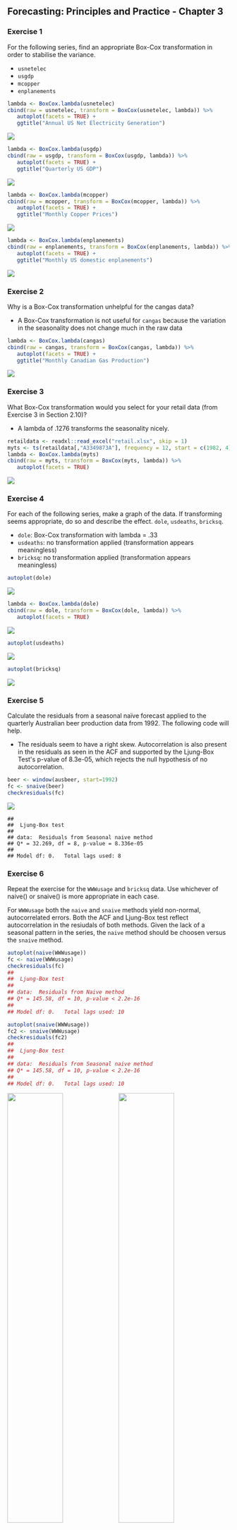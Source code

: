 
Forecasting: Principles and Practice - Chapter 3
------------------------------------------------

### Exercise 1

For the following series, find an appropriate Box-Cox transformation in order to stabilise the variance.

-   `usnetelec`
-   `usgdp`
-   `mcopper`
-   `enplanements`

``` r
lambda <- BoxCox.lambda(usnetelec)
cbind(raw = usnetelec, transform = BoxCox(usnetelec, lambda)) %>% 
   autoplot(facets = TRUE) +
   ggtitle("Annual US Net Electricity Generation")
```

![](README_figs/README/Ch3/Ch3-Exercise_1-1.png)

``` r
lambda <- BoxCox.lambda(usgdp)
cbind(raw = usgdp, transform = BoxCox(usgdp, lambda)) %>% 
   autoplot(facets = TRUE) +
   ggtitle("Quarterly US GDP")
```

![](README_figs/README/Ch3/Ch3-Exercise_1-2.png)

``` r
lambda <- BoxCox.lambda(mcopper)
cbind(raw = mcopper, transform = BoxCox(mcopper, lambda)) %>% 
   autoplot(facets = TRUE) + 
   ggtitle("Monthly Copper Prices")
```

![](README_figs/README/Ch3/Ch3-Exercise_1-3.png)

``` r
lambda <- BoxCox.lambda(enplanements)
cbind(raw = enplanements, transform = BoxCox(enplanements, lambda)) %>% 
   autoplot(facets = TRUE) +
   ggtitle("Monthly US domestic enplanements")
```

![](README_figs/README/Ch3/Ch3-Exercise_1-4.png)

### Exercise 2

Why is a Box-Cox transformation unhelpful for the cangas data?

-   A Box-Cox transformation is not useful for `cangas` because the variation in the seasonality does not change much in the raw data

``` r
lambda <- BoxCox.lambda(cangas)
cbind(raw = cangas, transform = BoxCox(cangas, lambda)) %>% 
   autoplot(facets = TRUE) +
   ggtitle("Monthly Canadian Gas Production")
```

![](README_figs/README/Ch3/Ch3-Exercise_2-1.png)

### Exercise 3

What Box-Cox transformation would you select for your retail data (from Exercise 3 in Section 2.10)?

-   A lambda of .1276 transforms the seasonality nicely.

``` r
retaildata <- readxl::read_excel("retail.xlsx", skip = 1)
myts <- ts(retaildata[,"A3349873A"], frequency = 12, start = c(1982, 4))
lambda <- BoxCox.lambda(myts)
cbind(raw = myts, transform = BoxCox(myts, lambda)) %>% 
   autoplot(facets = TRUE)
```

![](README_figs/README/Ch3/Ch3-Exercise_3-1.png)

### Exercise 4

For each of the following series, make a graph of the data. If transforming seems appropriate, do so and describe the effect. `dole`, `usdeaths`, `bricksq`.

-   `dole`: Box-Cox transformation with lambda = .33
-   `usdeaths`: no transformation applied (transformation appears meaningless)
-   `bricksq`: no transformation applied (transformation appears meaningless)

``` r
autoplot(dole)
```

![](README_figs/README/Ch3/Ch3-Exercise_4-1.png)

``` r
lambda <- BoxCox.lambda(dole)
cbind(raw = dole, transform = BoxCox(dole, lambda)) %>% 
   autoplot(facets = TRUE)
```

![](README_figs/README/Ch3/Ch3-Exercise_4-2.png)

``` r
autoplot(usdeaths)
```

![](README_figs/README/Ch3/Ch3-Exercise_4-3.png)

``` r
autoplot(bricksq)
```

![](README_figs/README/Ch3/Ch3-Exercise_4-4.png)

### Exercise 5

Calculate the residuals from a seasonal naïve forecast applied to the quarterly Australian beer production data from 1992. The following code will help.

-   The residuals seem to have a right skew. Autocorrelation is also present in the residuals as seen in the ACF and supported by the Ljung-Box Test's p-value of 8.3e-05, which rejects the null hypothesis of no autocorrelation.

``` r
beer <- window(ausbeer, start=1992)
fc <- snaive(beer)
checkresiduals(fc)
```

![](README_figs/README/Ch3/Ch3-Exercise_5-1.png)

    ## 
    ##  Ljung-Box test
    ## 
    ## data:  Residuals from Seasonal naive method
    ## Q* = 32.269, df = 8, p-value = 8.336e-05
    ## 
    ## Model df: 0.   Total lags used: 8

### Exercise 6

Repeat the exercise for the `WWWusage` and `bricksq` data. Use whichever of naive() or snaive() is more appropriate in each case.

For `WWWusage` both the `naive` and `snaive` methods yield non-normal, autocorrelated errors. Both the ACF and Ljung-Box test reflect autocorrelation in the resiudals of both methods. Given the lack of a seasonal pattern in the series, the `naive` method should be choosen versus the `snaive` method.

``` r
autoplot(naive(WWWusage))
fc <- naive(WWWusage)
checkresiduals(fc)
## 
##  Ljung-Box test
## 
## data:  Residuals from Naive method
## Q* = 145.58, df = 10, p-value < 2.2e-16
## 
## Model df: 0.   Total lags used: 10

autoplot(snaive(WWWusage))
fc2 <- snaive(WWWusage)
checkresiduals(fc2)
## 
##  Ljung-Box test
## 
## data:  Residuals from Seasonal naive method
## Q* = 145.58, df = 10, p-value < 2.2e-16
## 
## Model df: 0.   Total lags used: 10
```

<img src="README_figs/README/Ch3/Ch3-Exercise_6a-1.png" width="50%" /><img src="README_figs/README/Ch3/Ch3-Exercise_6a-2.png" width="50%" /><img src="README_figs/README/Ch3/Ch3-Exercise_6a-3.png" width="50%" /><img src="README_figs/README/Ch3/Ch3-Exercise_6a-4.png" width="50%" />

Similarly, for `bricksq` both the `naive` and `snaive` forecast methods result in residuals the are autocorrelated and non-normally distributed. The Ljung-Box test rejects non-autocorrelated residuals for both methods.

``` r
autoplot(naive(bricksq)) + 
   ggtitle("Australian Quarterly Clay Brick Production")
fc <- naive(bricksq)
checkresiduals(fc)
## 
##  Ljung-Box test
## 
## data:  Residuals from Naive method
## Q* = 244.43, df = 8, p-value < 2.2e-16
## 
## Model df: 0.   Total lags used: 8

autoplot(snaive(bricksq)) + 
   ggtitle("Australian Quarterly Clay Brick Production")
fc2 <- snaive(bricksq)
checkresiduals(fc2)
## 
##  Ljung-Box test
## 
## data:  Residuals from Seasonal naive method
## Q* = 233.2, df = 8, p-value < 2.2e-16
## 
## Model df: 0.   Total lags used: 8
```

<img src="README_figs/README/Ch3/Ch3-Exercise_6b-1.png" width="50%" /><img src="README_figs/README/Ch3/Ch3-Exercise_6b-2.png" width="50%" /><img src="README_figs/README/Ch3/Ch3-Exercise_6b-3.png" width="50%" /><img src="README_figs/README/Ch3/Ch3-Exercise_6b-4.png" width="50%" />

### Exercise 7

Are the following statements true or false? Explain your answer.

1.  Good forecast methods should have normally distributed residuals.

    -   TRUE: good forecast methods should have normally distributed residuals, but this is not strictly required. Much more importantly, good forecasts should have uncorrelated residuals with mean 0.

2.  A model with small residuals will give good forecasts.

    -   FALSE: Residuals relate to fitted values, not forecast performance, and it may be the case that a particular model fits the insample data too well, resulting in "small" residuals. Nevertheless, out-of-sample performance from over-fit models may be poor. Good forecasts should produce mean-zero and uncorrelated errors.

3.  The best measure of forecast accuracy is MAPE.

    -   FALSE: While the MAPE is a popular measure of forecast error, it has some disadvantages. Mainly, the MAPE struggles with when actuals are very small or even 0.

4.  If your model doesn’t forecast well, you should make it more complicated.

    -   FALSE: more complicated methods do not necessarily improve forecasts. There is also a cost to more complex models: they are hard to interpret. Interpretibility may be an important factor when forming forecasts.

5.  Always choose the model with the best forecast accuracy as measured on the test set.

    -   While out of sample performance is an important factor in choosing a model, it is not the *only* factor. Good models should also produce mean-zero and uncorrelated and homoskedastic errors.

### Exercise 8

For your retail time series (from Exercise 3 in Section 2.10):

-   Split the data into two parts using:

``` r
retaildata <- readxl::read_excel("retail.xlsx", skip = 1)
myts <- ts(retaildata[,"A3349873A"], frequency = 12, start = c(1982, 4))
myts.train <- window(myts, end = c(2010,12))
myts.test <- window(myts, start = 2011)
```

-   Check that your data have been split appropriately by producing the following plot.

``` r
autoplot(myts) +
  autolayer(myts.train, series = "Training") +
  autolayer(myts.test, series = "Test")
```

![](README_figs/README/Ch3/Ch3-unnamed-chunk-3-1.png)

-   Calculate forecasts using snaive applied to myts.train.

``` r
fc <- snaive(myts.train)
```

-   Compare the accuracy of your forecasts against the actual values stored in myts.test.

``` r
accuracy(fc,myts.test)
##                     ME     RMSE      MAE       MPE      MAPE     MASE
## Training set  7.772973 20.24576 15.95676  4.702754  8.109777 1.000000
## Test set     55.300000 71.44309 55.78333 14.900996 15.082019 3.495907
##                   ACF1 Theil's U
## Training set 0.7385090        NA
## Test set     0.5315239  1.297866
```

-   Check the residuals.

``` r
checkresiduals(fc)
```

![](README_figs/README/Ch3/Ch3-unnamed-chunk-6-1.png)

    ## 
    ##  Ljung-Box test
    ## 
    ## data:  Residuals from Seasonal naive method
    ## Q* = 624.45, df = 24, p-value < 2.2e-16
    ## 
    ## Model df: 0.   Total lags used: 24

Do the residuals appear to be uncorrelated and normally distributed?

-   The residuals are highly autocorelated as seen in the ACF and in the Ljung-Box test. The residuals seem to follow a normal distribution, but also have slightly heavier tails and a higher peak around the mean, suggesting a t-distribution.

How sensitive are the accuracy measures to the training/test split?

-   The accuracy measures are very sensitive to the training/test split. In sample performance is significantly better than out of sample.

### Exercise 9

`visnights` contains quarterly visitor nights (in millions) from 1998 to 2016 for twenty regions of Australia.

-   Use `window()` to create three training sets for `visnights[,"QLDMetro"]`, omitting the last 1, 2 and 3 years; call these train1, train2, and train3, respectively. For example `train1 <- window(visnights[, "QLDMetro"], end = c(2015, 4))`.

``` r
train1 <- window(visnights[, "QLDMetro"], start = 1998, end = c(2015,4))
train2 <- window(visnights[, "QLDMetro"], start = 1998, end = c(2014,4))
train3 <- window(visnights[, "QLDMetro"], start = 1998, end = c(2013,4))
```

-   Compute one year of forecasts for each training set using the `snaive()` method. Call these `fc1`, `fc2` and `fc3`, respectively.

``` r
fc1 <- snaive(train1, h = 4)
fc2 <- snaive(train2, h = 4)
fc3 <- snaive(train3, h = 4)
```

-   Use `accuracy()` to compare the MAPE over the three test sets. Comment on these.

``` r
accuracy(fc1, visnights[, "QLDMetro"] )
##                      ME      RMSE       MAE        MPE     MAPE      MASE
## Training set 0.02006107 1.0462821 0.8475553 -0.2237701 7.976760 1.0000000
## Test set     0.56983879 0.9358727 0.7094002  4.6191866 6.159821 0.8369957
##                    ACF1 Theil's U
## Training set 0.06014484        NA
## Test set     0.09003153 0.4842061
accuracy(fc2, visnights[, "QLDMetro"])
##                      ME      RMSE       MAE        MPE     MAPE      MASE
## Training set 0.01618760 1.0735582 0.8809432 -0.2744747 8.284216 1.0000000
## Test set     0.08203656 0.4117902 0.3133488  0.5875037 3.057463 0.3556969
##                     ACF1 Theil's U
## Training set  0.06610879        NA
## Test set     -0.59903247 0.3336559
accuracy(fc3, visnights[, "QLDMetro"])
##                        ME     RMSE       MAE        MPE     MAPE      MASE
## Training set -0.007455407 1.074544 0.8821694 -0.5625865 8.271365 1.0000000
## Test set      0.370832661 1.058658 0.8625501  4.0472032 8.476977 0.9777602
##                     ACF1 Theil's U
## Training set  0.07317746        NA
## Test set     -0.36890062  1.177346
```

### Exercise 10

Use the Dow Jones index (data set dowjones) to do the following:

-   Produce a time plot of the series.

``` r
autoplot(dowjones)
```

![](README_figs/README/Ch3/Ch3-Exercise_10a-1.png)

1.  Produce forecasts using the drift method and plot them.

``` r
fc <- rwf(dowjones, drift = TRUE, h = 10)
autoplot(fc)
```

![](README_figs/README/Ch3/Ch3-Exercise_10b-1.png)

-   Show that the forecasts are identical to extending the line drawn between the first and last observations.

``` r
first <- dowjones[1]
last<- dowjones[length(dowjones)]
slope <- (last - first)/(length(dowjones) - 1)
slope
## [1] 0.1336364
autoplot(dowjones) +
   geom_abline(slope = slope, intercept = first-slope, colour = "red", alpha = 0.8) +
   autolayer(rwf(dowjones, drift = TRUE), PI = FALSE)
```

![](README_figs/README/Ch3/Ch3-Exercise_10c-1.png)

-   Try using some of the other benchmark functions to forecast the same data set. Which do you think is best? Why?

         * The naïve method seems to produce the best forecasts. The mean forecasts is simply too far off from the recent actuals to be reasonable. The drift method seems to aggresive. 

``` r
autoplot(dowjones) +
  autolayer(meanf(dowjones, h = 10),
    series = "Mean", PI = FALSE) +
  autolayer(rwf(dowjones, h = 10),
    series = "Naïve", PI = FALSE) +
  autolayer(rwf(dowjones, drift = TRUE, h = 10),
    series = "Drift", PI = FALSE) +
  ggtitle("Dow-Jones index, 28 Aug - 18 Dec 1972") +
  xlab("Day") + ylab("Closing Price (US$)") +
  guides(colour=guide_legend(title="Forecast"))
```

![](README_figs/README/Ch3/Ch3-Exercise_10d-1.png)

### Exercise 11

Consider the daily closing IBM stock prices (data set `ibmclose`).

-   Produce some plots of the data in order to become familiar with it.

``` r
autoplot(ibmclose)
```

![](README_figs/README/Ch3/Ch3-Exercise_11a-1.png)

``` r
autoplot(diff(ibmclose))
```

![](README_figs/README/Ch3/Ch3-Exercise_11a-2.png)

-   Split the data into a training set of 300 observations and a test set of 69 observations.

``` r
train <- window(ibmclose, start = 1, end = 300)
test <- window(ibmclose, start = 301)
```

-   Try using various benchmark methods to forecast the training set and compare the results on the test set. Which method did best?

    -   Both the `naive` and `rwf` methods lend good out of sample forecasts. However, `rwf` yields lower RMSE, MAE, and MAPE statistics, reflecting its superior out of sample performance. A look at the residuals mights also help choose the best model.

``` r
fc_naive <- naive(train, h = 69)
fc_rwf <- rwf(train, drift = TRUE, h = 69)
fc_mean <- meanf(train, h = 69)

autoplot(ibmclose) +
   autolayer(fc_naive, series = "naive", PI = FALSE) +
   autolayer(fc_mean, series = "mean", PI = FALSE) +
   autolayer(fc_rwf, series = "drift", PI = FALSE)
```

![](README_figs/README/Ch3/Ch3-Exercise_11c-1.png)

``` r
accuracy(fc_naive, test)
##                      ME      RMSE      MAE         MPE     MAPE     MASE
## Training set -0.2809365  7.302815  5.09699 -0.08262872 1.115844 1.000000
## Test set     -3.7246377 20.248099 17.02899 -1.29391743 4.668186 3.340989
##                   ACF1 Theil's U
## Training set 0.1351052        NA
## Test set     0.9314689  2.973486
accuracy(fc_mean, test)
##                         ME      RMSE       MAE        MPE     MAPE
## Training set  1.660438e-14  73.61532  58.72231  -2.642058 13.03019
## Test set     -1.306180e+02 132.12557 130.61797 -35.478819 35.47882
##                  MASE      ACF1 Theil's U
## Training set 11.52098 0.9895779        NA
## Test set     25.62649 0.9314689  19.05515
accuracy(fc_rwf, test)
##                        ME      RMSE       MAE         MPE     MAPE
## Training set 2.870480e-14  7.297409  5.127996 -0.02530123 1.121650
## Test set     6.108138e+00 17.066963 13.974747  1.41920066 3.707888
##                  MASE      ACF1 Theil's U
## Training set 1.006083 0.1351052        NA
## Test set     2.741765 0.9045875  2.361092
```

-   Check the residuals of your preferred method. Do they resemble white noise?

    -   None of the methods yield residuals resembiling white noise. For each mehtod, there is statistically significant autocorrelation in the resiudals. Furthermore, none of the residual distributins seem to fulfill normality (which is not required for good forecasts). However, the `naive` method's residuals come closest to the normal distribution.

``` r
checkresiduals(fc_naive)
## 
##  Ljung-Box test
## 
## data:  Residuals from Naive method
## Q* = 22.555, df = 10, p-value = 0.01251
## 
## Model df: 0.   Total lags used: 10
checkresiduals(fc_mean)
## 
##  Ljung-Box test
## 
## data:  Residuals from Mean
## Q* = 2697.2, df = 9, p-value < 2.2e-16
## 
## Model df: 1.   Total lags used: 10
checkresiduals(fc_rwf)
## 
##  Ljung-Box test
## 
## data:  Residuals from Random walk with drift
## Q* = 22.555, df = 9, p-value = 0.007278
## 
## Model df: 1.   Total lags used: 10
```

<img src="README_figs/README/Ch3/Ch3-Exercise_11d-1.png" width="33.3%" /><img src="README_figs/README/Ch3/Ch3-Exercise_11d-2.png" width="33.3%" /><img src="README_figs/README/Ch3/Ch3-Exercise_11d-3.png" width="33.3%" />

### Exercise 12

Consider the sales of new one-family houses in the USA, Jan 1973 – Nov 1995 (data set hsales).

-   Produce some plots of the data in order to become familiar with it.

``` r
autoplot(hsales) + 
   ggtitle("Monthly sales of new one-family\nhouses sold in the USA since 1973")
ggseasonplot(hsales)
ggsubseriesplot(hsales)
```

<img src="README_figs/README/Ch3/Ch3-Exercise_12a-1.png" width="33.3%" /><img src="README_figs/README/Ch3/Ch3-Exercise_12a-2.png" width="33.3%" /><img src="README_figs/README/Ch3/Ch3-Exercise_12a-3.png" width="33.3%" />

-   Split the hsales data set into a training set and a test set, where the test set is the last two years of data.

``` r
train <- window(hsales, start = 1973, end = c(1993, 11)) 
test <-  window(hsales, start = c(1993, 12)) 
```

-   Try using various benchmark methods to forecast the training set and compare the results on the test set. Which method did best?

    -   the `snaive` methods produces the best out-of-sample forecasts according to the RMSE, MAE and MAPE.

``` r
fc_mean <- meanf(train, h = 24)
fc_naive <- naive(train, h = 24)
fc_snaive <- snaive(train, h = 24)
fc_rwf <- rwf(train, drift = TRUE, h = 24)
autoplot(hsales) +
   autolayer(fc_mean, series = "mean", PI = FALSE) +
   autolayer(fc_naive, series = "naive", PI = FALSE) +
   autolayer(fc_snaive, series = "snaive", PI = FALSE) +
   autolayer(fc_rwf, series = "drift", PI = FALSE)
```

![](README_figs/README/Ch3/Ch3-Exericse_12c-1.png)

``` r
accuracy(fc_mean, test)
##                        ME      RMSE      MAE       MPE     MAPE      MASE
## Training set 3.510503e-15 12.162811 9.532738 -6.144876 20.38306 1.1234341
## Test set     3.839475e+00  9.022555 7.561587  4.779122 13.26183 0.8911338
##                   ACF1 Theil's U
## Training set 0.8661998        NA
## Test set     0.5377994  1.131713
accuracy(fc_naive, test)
##                     ME     RMSE      MAE       MPE      MAPE      MASE
## Training set -0.008000 6.301111 5.000000 -0.767457  9.903991 0.5892505
## Test set      2.791667 8.628924 7.208333  2.858639 12.849194 0.8495028
##                   ACF1 Theil's U
## Training set 0.1824472        NA
## Test set     0.5377994  1.098358
accuracy(fc_snaive, test)
##                     ME      RMSE      MAE       MPE      MAPE      MASE
## Training set 0.1004184 10.582214 8.485356 -2.184269 17.633696 1.0000000
## Test set     1.0416667  5.905506 4.791667  0.972025  8.545729 0.5646984
##                   ACF1 Theil's U
## Training set 0.8369786        NA
## Test set     0.1687797 0.7091534
accuracy(fc_rwf, test)
##                        ME     RMSE      MAE        MPE      MAPE      MASE
## Training set 1.506410e-15 6.301106 4.999872 -0.7511048  9.903063 0.5892354
## Test set     2.891667e+00 8.658795 7.249000  3.0426108 12.901697 0.8542954
##                   ACF1 Theil's U
## Training set 0.1824472        NA
## Test set     0.5378711  1.100276
```

-   Check the residuals of your preferred method. Do they resemble white noise?

    -   None of the methods provide white noise residuals. Each method's residuals have some degree of statistically significant autocorrelation, suggesting that additional predictors can capture this information to provide better forcasts. Only the residuals of the Seasonal naive method seem to follow a normal distribution.

``` r
checkresiduals(fc_mean)
## 
##  Ljung-Box test
## 
## data:  Residuals from Mean
## Q* = 887.75, df = 23, p-value < 2.2e-16
## 
## Model df: 1.   Total lags used: 24
checkresiduals(fc_naive)
## 
##  Ljung-Box test
## 
## data:  Residuals from Naive method
## Q* = 322.61, df = 24, p-value < 2.2e-16
## 
## Model df: 0.   Total lags used: 24
checkresiduals(fc_snaive)
## 
##  Ljung-Box test
## 
## data:  Residuals from Seasonal naive method
## Q* = 682.2, df = 24, p-value < 2.2e-16
## 
## Model df: 0.   Total lags used: 24
checkresiduals(fc_rwf)
## 
##  Ljung-Box test
## 
## data:  Residuals from Random walk with drift
## Q* = 322.61, df = 23, p-value < 2.2e-16
## 
## Model df: 1.   Total lags used: 24
```

<img src="README_figs/README/Ch3/Ch3-Exercise_12d-1.png" width="50%" /><img src="README_figs/README/Ch3/Ch3-Exercise_12d-2.png" width="50%" /><img src="README_figs/README/Ch3/Ch3-Exercise_12d-3.png" width="50%" /><img src="README_figs/README/Ch3/Ch3-Exercise_12d-4.png" width="50%" />
